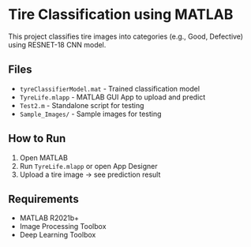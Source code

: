 # Tire Classification using MATLAB

This project classifies tire images into categories (e.g., Good, Defective) using RESNET-18 CNN model.

## Files
- `tyreClassifierModel.mat` - Trained classification model
- `TyreLife.mlapp` - MATLAB GUI App to upload and predict
- `Test2.m` - Standalone script for testing
- `Sample_Images/` - Sample images for testing

## How to Run
1. Open MATLAB
2. Run `TyreLife.mlapp` or open App Designer
3. Upload a tire image → see prediction result

## Requirements
- MATLAB R2021b+
- Image Processing Toolbox
- Deep Learning Toolbox
